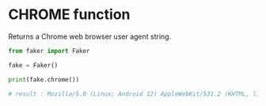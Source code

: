 # **CHROME** function

Returns a Chrome web browser user agent string.

```py
from faker import Faker

fake = Faker()

print(fake.chrome())

# result : Mozilla/5.0 (Linux; Android 12) AppleWebKit/531.2 (KHTML, like Gecko) Chrome/37.0.820.0 Safari/531.2
```
